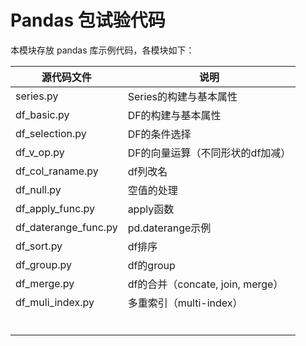 # Pandas 包试验代码

本模块存放 pandas 库示例代码，各模块如下：



| 源代码文件           | 说明                             |
| -------------------- | -------------------------------- |
| series.py            | Series的构建与基本属性           |
| df_basic.py          | DF的构建与基本属性               |
| df_selection.py      | DF的条件选择                     |
| df_v_op.py           | DF的向量运算（不同形状的df加减） |
| df_col_raname.py     | df列改名                         |
| df_null.py           | 空值的处理                       |
| df_apply_func.py     | apply函数                        |
| df_daterange_func.py | pd.daterange示例                 |
| df_sort.py           | df排序                           |
| df_group.py          | df的group                        |
| df_merge.py          | df的合并（concate, join, merge） |
| df_muli_index.py     | 多重索引（multi-index）          |
|                      |                                  |
|                      |                                  |
|                      |                                  |
|                      |                                  |
|                      |                                  |
|                      |                                  |
